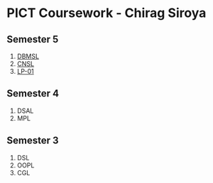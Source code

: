 # PICT Coursework - Chirag Siroya

## Semester 5
1. [DBMSL](https://github.com/chiragms06/PICT_Coursework/tree/dbmsl)
2. [CNSL](https://github.com/chiragms06/PICT_Coursework/tree/cnsl)
3. [LP-01](https://github.com/chiragms06/PICT_Coursework/tree/lp-01)

## Semester 4
1. DSAL
2. MPL

## Semester 3
1. DSL
2. OOPL
3. CGL
